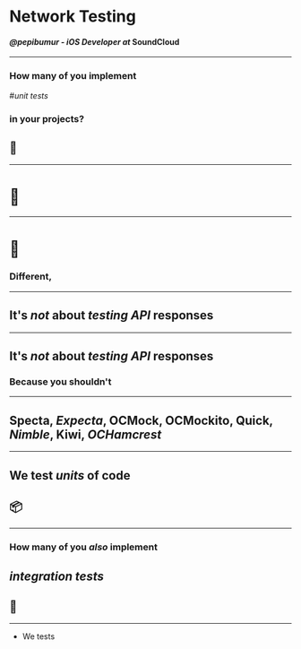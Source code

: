 # Network Testing
#### _@pepibumur - iOS Developer at_ SoundCloud

---

### How many of you implement
#_unit tests_
### in your projects?
## 🙋

---

# 🤔

---

# 🤔
### Different,

---

## It's _not_ about _testing API_ responses

---

## It's _not_ about _testing API_ responses
### __Because you shouldn't__

---

## Specta, _Expecta_, OCMock, __OCMockito__, Quick, _Nimble_, __Kiwi__, _OCHamcrest_

---

## We test _units_ of code
## 📦

---

### How many of you _also_ implement
## _integration tests_
## 🙅

---

- We tests
